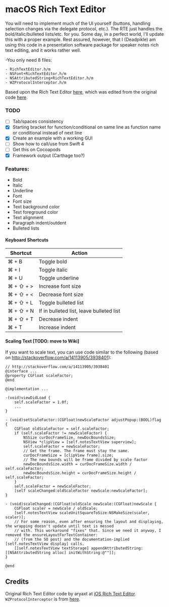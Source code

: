macOS Rich Text Editor
==================

You will need to implement much of the UI yourself (buttons, handling selection changes via the delegate protocol, etc.). The RTE just handles the bold/italic/bulleted lists/etc. for you. Some day, in a perfect world, I'll update this with a proper example. Rest assured, however, that I (Deadpikle) am using this code in a presentation software package for speaker notes rich text editing, and it works rather well.

-You only need 8 files:

	- RichTextEditor.h/m
	- NSFont+RichTextEditor.h/m
	- NSAttributedString+RichTextEditor.h/m
	- WZProtocolInterceptor.h/m

Based upon the Rich Text Editor [here](https://github.com/Deadpikle/iOS-Rich-Text-Editor), which was edited from the original code [here](https://github.com/aryaxt/iOS-Rich-Text-Editor).

### TODO

- [ ] Tab/spaces consistency
- [x] Starting bracket for function/conditional on same line as function name or conditional instead of next line
- [x] Create an example with a working GUI
- [ ] Show how to call/use from Swift 4
- [ ] Get this on Cocoapods
- [x] Framework output (Carthage too?)

### Features:

- Bold
- Italic
- Underline
- Font
- Font size
- Text background color
- Text foreground color
- Text alignment
- Paragraph indent/outdent
- Bulleted lists

#### Keyboard Shortcuts

| Shortcut  | Action |
| ------------- | ------------- |
| ⌘ + B  | Toggle bold  |
| ⌘ + I  | Toggle italic  |
| ⌘ + U  | Toggle underline  |
| ⌘ + ⇧ + >  | Increase font size |
| ⌘ + ⇧ + <  | Decrease font size |
| ⌘ + ⇧ + L  | Toggle bulleted list |
| ⌘ + ⇧ + N  | If in bulleted list, leave bulleted list |
| ⌘ + ⇧ + T  | Decrease indent |
| ⌘ + T  | Increase indent |

#### Scaling Text [TODO: move to Wiki]

If you want to scale text, you can use code similar to the following (based on http://stackoverflow.com/a/14113905/3938401):
```
// http://stackoverflow.com/a/14113905/3938401
@interface ...
@property CGFloat scaleFactor;
@end

@implementation ...

-(void)viewDidLoad {
    self.scaleFactor = 1.0f;
    ...
}

- (void)setScaleFactor:(CGFloat)newScaleFactor adjustPopup:(BOOL)flag {
    CGFloat oldScaleFactor = self.scaleFactor;
    if (self.scaleFactor != newScaleFactor) {
        NSSize curDocFrameSize, newDocBoundsSize;
        NSView *clipView = [self.notesTextView superview];
        self.scaleFactor = newScaleFactor;
        // Get the frame. The frame must stay the same.
        curDocFrameSize = [clipView frame].size;
        // The new bounds will be frame divided by scale factor
        newDocBoundsSize.width = curDocFrameSize.width / self.scaleFactor;
        newDocBoundsSize.height = curDocFrameSize.height / self.scaleFactor;
    }
    self.scaleFactor = newScaleFactor;
    [self scaleChanged:oldScaleFactor newScale:newScaleFactor];
}

- (void)scaleChanged:(CGFloat)oldScale newScale:(CGFloat)newScale {
    CGFloat scaler = newScale / oldScale;
    [self.notesTextView scaleUnitSquareToSize:NSMakeSize(scaler, scaler)];
    // For some reason, even after ensuring the layout and displaying, the wrapping doesn't update until text is messed
    // with. This workaround "fixes" that. Since we need it anyway, I removed the ensureLayoutForTextContainer:
    // (from the SO post) and the documentation-implied [self.notesTextView display] calls.
    [[self.notesTextView textStorage] appendAttributedString:[[NSAttributedString alloc] initWithString:@""]];
}

@end
```


Credits
-------------------------

Original Rich Text Editor code by aryaxt at [iOS Rich Text Editor](https://github.com/aryaxt/iOS-Rich-Text-Editor). `WZProtocolInterceptor` is from [here](http://stackoverflow.com/a/18777565/3938401).

